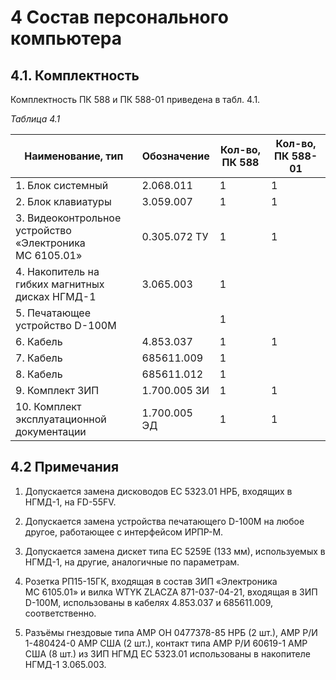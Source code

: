 # 4 Состав персонального компьютера

## 4.1. Комплектность

Комплектность ПК 588 и ПК 588-01 приведена в табл. 4.1.

*Таблица 4.1*

| Наименование, тип            | Обозначение | Кол-во, ПК 588 | Кол-во, ПК 588-01 |
| ---------------------------- | ----------- | -------------- | ----------------- |
| 1. Блок системный                                       | 2.068.011     | 1 | 1 |
| 2. Блок клавиатуры                                      | 3.059.007     | 1 | 1 |
| 3. Видеоконтрольное устройство «Электроника МС 6105.01» | 0.305.072 ТУ  | 1 | 1 |
| 4. Накопитель на гибких магнитных дисках НГМД-1         | 3.065.003     | 1 |   |
| 5. Печатающее устройство D-100M                         |               | 1 |   |
| 6. Кабель                                               | 4.853.037     | 1 | 1 |
| 7. Кабель                                               | 685611.009    | 1 |   |
| 8. Кабель                                               | 685611.012    | 1 |   |
| 9. Комплект ЗИП                                         | 1.700.005 ЗИ  | 1 | 1 |
| 10. Комплект эксплуатационной документации              | 1.700.005 ЭД  | 1 | 1 |

## 4.2 Примечания

1. Допускается замена дисководов ЕС 5323.01 НРБ, входящих в НГМД-1, на
   FD-55FV.

2. Допускается замена устройства печатающего D-100M на любое другое,
   работающее с интерфейсом ИРПР-М.

3. Допускается замена дискет типа ЕС 5259Е (133 мм), используемых в НГМД-1,
   на другие, аналогичные по параметрам.

4. Розетка РП15-15ГК, входящая в состав ЗИП «Электроника МС 6105.01» и вилка
   WTYK ZLACZA 871-037-04-21, входящая в ЗИП D-100M, использованы в кабелях
   4.853.037 и 685611.009, соответственно.

5. Разъёмы гнездовые типа AMP ОН 0477378-85 НРБ (2 шт.), AMP Р/И 1-480424-0
   AMP США (2 шт.), контакт типа AMP Р/И 60619-1 AMP США (8 шт.) из ЗИП НГМД
   ЕС 5323.01 использованы в накопителе НГМД-1 3.065.003.

